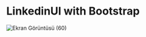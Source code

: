# LinkedinUI with Bootstrap

![Ekran Görüntüsü (60)](https://user-images.githubusercontent.com/66293052/147293445-41f57274-f343-4210-ac7a-1caa661e4fa4.png)
